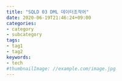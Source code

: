 ```yaml
---
title: "SQLD 03 DML 데이터조작어"
date: 2020-06-19T21:46:24+09:00
categories:
- category
- subcategory
tags:
- tag1
- tag2
keywords:
- tech
#thumbnailImage: //example.com/image.jpg
---
```


<!--more-->
